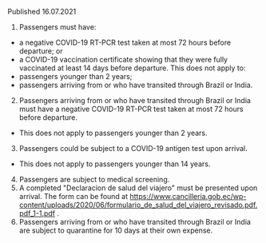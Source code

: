 Published 16.07.2021
1. Passengers must have:
- a negative COVID-19 RT-PCR test taken at most 72 hours before departure; or
- a COVID-19 vaccination certificate showing that they were fully vaccinated at least 14 days before departure.
This does not apply to:
- passengers younger than 2 years;
- passengers arriving from or who have transited through Brazil or India.
2. Passengers arriving from or who have transited through Brazil or India must have a negative COVID-19 RT-PCR test taken at most 72 hours before departure.
- This does not apply to passengers younger than 2 years.
3. Passengers could be subject to a COVID-19 antigen test upon arrival.
- This does not apply to passengers younger than 14 years.
4. Passengers are subject to medical screening.
5. A completed "Declaracion de salud del viajero" must be presented upon arrival. The form can be found at <a href="https://www.cancilleria.gob.ec/wp-content/uploads/2020/06/formulario_de_salud_del_viajero_revisado.pdf.pdf_1-1.pdf">https://www.cancilleria.gob.ec/wp-content/uploads/2020/06/formulario_de_salud_del_viajero_revisado.pdf.pdf_1-1.pdf</a> .
6. Passengers arriving from or who have transited through Brazil or India are subject to quarantine for 10 days at their own expense.